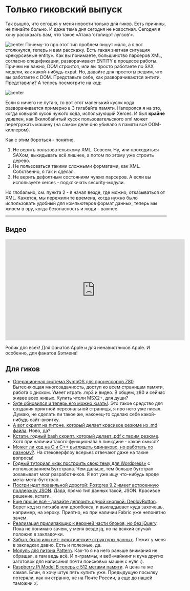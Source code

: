 # Только гиковский выпуск

Так вышло, что сегодня у меня новости только для гиков. Есть причины, не пинайте больно. И даже тема дня сегодня не новостная. Сегодня я хочу рассказать вам, что такое «Атака ‘стопицот лулзов’».

![center](http://magnet.211.ru/storage/images/27/08/23/00001/original.jpg)
Почему-то про этот тип проблем пишут мало, а я вот столкнулся, теперь и вам расскажу. Есть такая знатная ситуация «рекурсивные entity». Как вы понимаете, большинство парсеров XML, согласно спецификации, разворачивают ENTITY в процессе работы. Причем не важно, DOM строится, или вы просто работаете по SAX модели, как какой-нибудь expat. Но, давайте для простоты решим, что вы работаете с DOM. Представьте себе, как разворачиваются энтити. Представили? А тепреь посмотрите на код:

![center](http://img-fotki.yandex.ru/get/6622/9320383.8/0_814dd_31898509_orig)

Если я ничего не путаю, то вот этот маленький кусок кода разворачивается примерно в 3 гигабайта памяти. Напоролся я на это, когда ковырял кусок чужого кода, использующий Xerces. И был **крайне** удивлен, как 6килобайнтый кусок пользовательского xml может перегружать машину (на самом деле оно убивало в памяти всё ООМ-киллером).

Как с этим бороться - понятно.

1. Не верить пользовательскому XML. Совсем. Ну, или проходиться SAXом, выкидывать всё лишнее, а потом по этому уже строить дерево.
2. Не пользоваться такими сложными форматами, как XML. Собственно, я так и сделал.
3. Не верить дефолтным состояниям чужих парсеров. А если вы используете xerces - подключать security-модули.

Но глобально, см. пункта 2 - я начал везде, где можно, отказываться от XML. Кажется, мы пережили те времена, когда нужно было использовать удобный для компьютеров формат данных, теперь мы живем в эру, когда безопасность и люди - важнее.

-----
## Видео

<iframe width="560" height="315" src="http://www.youtube.com/embed/llyq-zyE-wU" frameborder="0" allowfullscreen></iframe>

Ролик для всех! Для фанатов Apple и для ненавистников Apple. И особенно, для фанатов Бэтмена!

## Для гиков
* [Операционная система SymbOS для процессоров Z80](http://www.symbos.de). Вытесняющая многозадачность, доступ ко всем страницам памяти, работа с диском. Умеет играть .mp3 и видео. В общем, z80 и сейчас живее всех живых. Купить чтоли MSX2+, для души?
* [Syte обновился и теперь его можно юзать!](https://github.com/rigoneri/syte). Это такое средство для создания приятной персональной страницы, я про него уже писал. Думаю, не сделать ли такое же, наконец-то сделаю себе какой-нибудь сайт-визитку.
* [А вот скрипт на питоне, который делает красивое резюме из .md файла](https://github.com/mwhite/resume). Ново, да?
* [Кстати, годный bash скрипт, который делает .pdf с твоим резюме](https://github.com/buu700/html-resume). Хотя при наличии такого функционала в линкдине - какой смысл?
* [Может ли код на C и C++ выглядеть одинаково, но работать по разному?](http://stackoverflow.com/questions/12887700/can-code-that-is-valid-in-both-c-and-c-produce-different-behavior-when-compile). На стековерфлоу всерьез отвечают даже на такие вопросы!
* [Годный туториал «как построить свою тему для Wordpress»](http://blog.teamtreehouse.com/responsive-wordpress-bootstrap-theme-tutorial) с использованием Бутстрапа. Чем дальше, тем больше бутстрап зохавывает мозг разработчиков. Я вот уже ищу что-нибудь вроде мета-мета-бутстрап.
* [Посгри идет правильной дорогой: Postgres 9.2 имеет встроенную поддержку JSON](http://michael.otacoo.com/postgresql-2/postgres-9-2-highlight-json-data-type/). Дада, прямо тип данных такой, JSON. Красивое решение, кстати.
* [Еще проще всё - давайте деплоить одной кнопкой: DeployButton](http://deploybutton.com). Берет код из гитхаба или дропбокса, и выкладывает куда захочешь, например, на хероку. Приятно, но при наличии Fabric уже непонятно зачем.
* [Реализация прилипающих к верхней части блоков, но без jQuery](https://github.com/vhiremath4/Balloon). Пока не понимаю зачем, у меня везде jq, но на всякий случай положил в закладочки.
* [Забыл, было или нет: экзотические структуры данных](http://concatenative.org/wiki/view/Exotic%20Data%20Structures). Лежит у меня в закладках давно. Есть и полезные, да.
* [Модуль для питона Pattern](https://github.com/clips/pattern). Как-то я на него раньше внимания не обращал, а там ведь всё. И n-граммы, и веб-майнинг и куча других заготовок для написания почти поисковых машин с нуля :).
* [Raspberry Pi Model B теперь с 512 мегами памяти](http://www.raspberrypi.org/archives/2180). А цена та же самая. Блин, я хочу штук пять купить уже. Предыдущую посылку потеряли, как ни странно, не на Почте России, а еще до нашей таможни :(.

